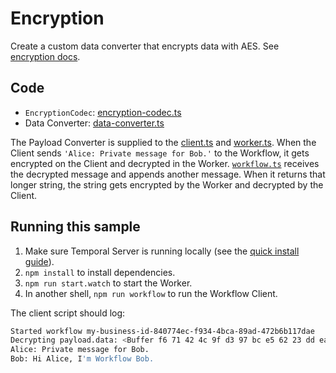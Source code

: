 # Encryption

Create a custom data converter that encrypts data with AES. See [encryption docs](https://docs.temporal.io/docs/typescript/data-converters#encryption).

## Code

- `EncryptionCodec`: [encryption-codec.ts](https://github.com/temporalio/samples-typescript/blob/main/encryption/src/encryption-codec.ts)
- Data Converter: [data-converter.ts](https://github.com/temporalio/samples-typescript/blob/main/encryption/src/data-converter.ts)

The Payload Converter is supplied to the [client.ts](https://github.com/temporalio/samples-typescript/blob/main/encryption/src/client.ts) and [worker.ts](https://github.com/temporalio/samples-typescript/blob/main/encryption/src/worker.ts). When the Client sends `'Alice: Private message for Bob.'` to the Workflow, it gets encrypted on the Client and decrypted in the Worker. [`workflow.ts`](https://github.com/temporalio/samples-typescript/blob/main/encryption/src/workflow.ts) receives the decrypted message and appends another message. When it returns that longer string, the string gets encrypted by the Worker and decrypted by the Client.

## Running this sample

1. Make sure Temporal Server is running locally (see the [quick install guide](https://docs.temporal.io/docs/server/quick-install/)).
1. `npm install` to install dependencies.
1. `npm run start.watch` to start the Worker.
1. In another shell, `npm run workflow` to run the Workflow Client.

The client script should log:

```bash
Started workflow my-business-id-840774ec-f934-4bca-89ad-472b6b117dae
Decrypting payload.data: <Buffer f6 71 42 4c 9f d3 97 bc e5 62 23 dd ea 9c 88 d0 cc 43 8e 69 70 08 f1 fb 33 be 76 b1 e4 b5 04 ac f9 62 a9 d3 b4 a1 80 0a 0f 66 dc c4 b1 90 44 6f 3b 47 ... 44 more bytes>
Alice: Private message for Bob.
Bob: Hi Alice, I'm Workflow Bob.
```
